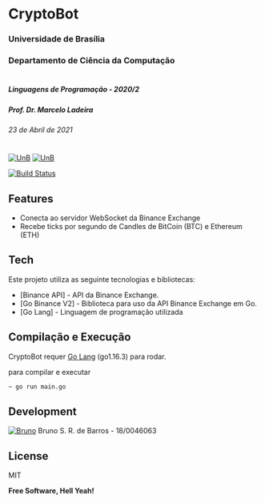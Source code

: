 # CryptoBot
### Universidade de Brasília
### Departamento de Ciência da Computação
#
##### Linguagens de Programação - 2020/2
##### Prof. Dr. Marcelo Ladeira 
###### 23 de Abril de 2021
#
[![UnB](https://i.imgur.com/KxwW4iQ.png)](https://www.unb.br) [![UnB](https://i.imgur.com/oq9AKbz.png)](https://cic.unb.br/)

[![Build Status](https://travis-ci.com/Jaxiii/LP_2020-2_Go.svg?branch=main)](https://travis-ci.com/jaxiii/LP_2020-2_Go)

## Features

- Conecta ao servidor WebSocket da Binance Exchange
- Recebe ticks por segundo de Candles de BitCoin (BTC) e Ethereum (ETH)

## Tech

Este projeto utiliza as seguinte tecnologias e bibliotecas:

- [Binance API] - API da Binance Exchange.
- [Go Binance V2] - Biblioteca para uso da API Binance Exchange em Go.
- [Go Lang] - Linguagem de programação utilizada

## Compilação e Execução

CryptoBot requer [Go Lang](https://golang.org) (go1.16.3) para rodar.

para compilar e executar

```sh
~ go run main.go
```

## Development

 [![Bruno](https://i.imgur.com/88vcXCx.png)](https://github.com/Jaxiii) Bruno S. R. de Barros - 18/0046063


## License

MIT

**Free Software, Hell Yeah!**





